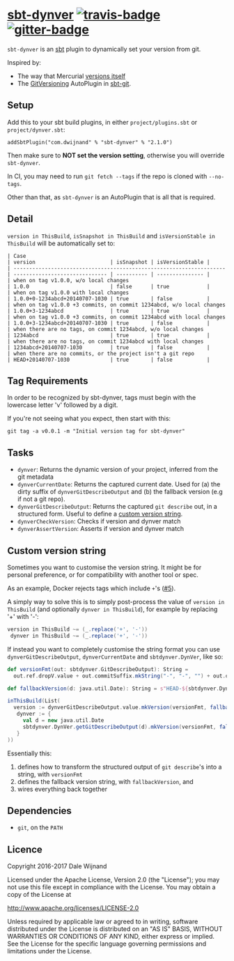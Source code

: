 # [sbt-dynver][] [![travis-badge][]][travis] [![gitter-badge][]][gitter]

[sbt-dynver]:         https://github.com/dwijnand/sbt-dynver
[travis]:          https://travis-ci.org/dwijnand/sbt-dynver
[travis-badge]:    https://travis-ci.org/dwijnand/sbt-dynver.svg?branch=master
[gitter]:              https://gitter.im/dwijnand/sbt-dynver
[gitter-badge]: https://badges.gitter.im/dwijnand/sbt-dynver.svg

`sbt-dynver` is an [sbt](http://www.scala-sbt.org/) plugin to dynamically set your version from git.

Inspired by:
* The way that Mercurial [versions itself](https://selenic.com/hg/file/3.9.1/setup.py#l179)
* The [GitVersioning][] AutoPlugin in [sbt-git][].

[sbt-git]: https://github.com/sbt/sbt-git
[GitVersioning]: https://github.com/sbt/sbt-git/blob/v0.8.5/src/main/scala/com/typesafe/sbt/SbtGit.scala#L266-L270

## Setup

Add this to your sbt build plugins, in either `project/plugins.sbt` or `project/dynver.sbt`:

    addSbtPlugin("com.dwijnand" % "sbt-dynver" % "2.1.0")

Then make sure to **NOT set the version setting**, otherwise you will override `sbt-dynver`.

In CI, you may need to run `git fetch --tags` if the repo is cloned with `--no-tags`.

Other than that, as `sbt-dynver` is an AutoPlugin that is all that is required.

## Detail

`version in ThisBuild`, `isSnapshot in ThisBuild` and `isVersionStable in ThisBuild` will be automatically set to:

```
| Case                                                                 | version                        | isSnapshot | isVersionStable |
| -------------------------------------------------------------------- | ------------------------------ | ---------- | --------------- |
| when on tag v1.0.0, w/o local changes                                | 1.0.0                          | false      | true            |
| when on tag v1.0.0 with local changes                                | 1.0.0+0-1234abcd+20140707-1030 | true       | false           |
| when on tag v1.0.0 +3 commits, on commit 1234abcd, w/o local changes | 1.0.0+3-1234abcd               | true       | true            |
| when on tag v1.0.0 +3 commits, on commit 1234abcd with local changes | 1.0.0+3-1234abcd+20140707-1030 | true       | false           |
| when there are no tags, on commit 1234abcd, w/o local changes        | 1234abcd                       | true       | true            |
| when there are no tags, on commit 1234abcd with local changes        | 1234abcd+20140707-1030         | true       | false           |
| when there are no commits, or the project isn't a git repo           | HEAD+20140707-1030             | true       | false           |
```

## Tag Requirements

In order to be recognized by sbt-dynver, tags must begin with the lowercase letter 'v' followed by a digit.

If you're not seeing what you expect, then start with this:

    git tag -a v0.0.1 -m "Initial version tag for sbt-dynver"

## Tasks

* `dynver`: Returns the dynamic version of your project, inferred from the git metadata
* `dynverCurrentDate`: Returns the captured current date. Used for (a) the dirty suffix of `dynverGitDescribeOutput` and (b) the fallback version (e.g if not a git repo).
* `dynverGitDescribeOutput`: Returns the captured `git describe` out, in a structured form. Useful to define a [custom version string](#custom-version-string).
* `dynverCheckVersion`: Checks if version and dynver match
* `dynverAssertVersion`: Asserts if version and dynver match

## Custom version string

Sometimes you want to customise the version string. It might be for personal preference, or for compatibility with another tool or spec.

As an example, Docker rejects tags which include `+`'s ([#5](https://github.com/dwijnand/sbt-dynver/issues/5)).

A simply way to solve this is to simply post-process the value of `version in ThisBuild` (and optionally `dynver in ThisBuild`), for example by replacing '+' with '-':

```scala
version in ThisBuild ~= (_.replace('+', '-'))
 dynver in ThisBuild ~= (_.replace('+', '-'))
```

If instead you want to completely customise the string format you can use `dynverGitDescribeOutput`, `dynverCurrentDate` and `sbtdynver.DynVer`, like so:

```scala
def versionFmt(out: sbtdynver.GitDescribeOutput): String =
  out.ref.dropV.value + out.commitSuffix.mkString("-", "-", "") + out.dirtySuffix.dropPlus.mkString("-", "")

def fallbackVersion(d: java.util.Date): String = s"HEAD-${sbtdynver.DynVer timestamp d}"

inThisBuild(List(
  version := dynverGitDescribeOutput.value.mkVersion(versionFmt, fallbackVersion(dynverCurrentDate.value)),
   dynver := {
     val d = new java.util.Date
     sbtdynver.DynVer.getGitDescribeOutput(d).mkVersion(versionFmt, fallbackVersion(d))
   }
))
```

Essentially this:

1. defines how to transform the structured output of `git describe`'s into a string, with `versionFmt`
2. defines the fallback version string, with `fallbackVersion`, and
3. wires everything back together

## Dependencies

* `git`, on the `PATH`

## Licence

Copyright 2016-2017 Dale Wijnand

Licensed under the Apache License, Version 2.0 (the "License");
you may not use this file except in compliance with the License.
You may obtain a copy of the License at

  http://www.apache.org/licenses/LICENSE-2.0

Unless required by applicable law or agreed to in writing, software
distributed under the License is distributed on an "AS IS" BASIS,
WITHOUT WARRANTIES OR CONDITIONS OF ANY KIND, either express or implied.
See the License for the specific language governing permissions and
limitations under the License.
